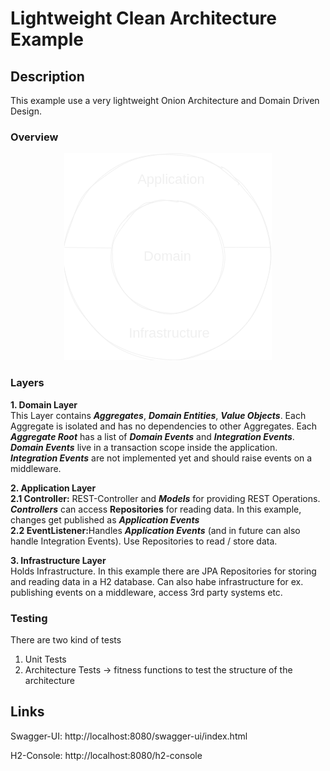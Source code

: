 # Lightweight Clean Architecture  Example
## Description
This example use a very lightweight Onion Architecture and Domain Driven Design.
### Overview

<div align="center">
  <img src="onion-picture.png" alt="Onion Architecure Graphics">
</div>

### Layers
<b>1. Domain Layer</b><br>
This Layer contains <b><i>Aggregates</i></b>, <b><i>Domain Entities</i></b>, <b><i>Value Objects</i></b>. Each Aggregate is isolated and has no dependencies to other Aggregates.
Each <b><i>Aggregate Root</i></b> has a list of <b><i>Domain Events</i></b> and <b><i>Integration Events</i></b>.
<b><i>Domain Events</i></b> live in a transaction scope inside the application. <b><i>Integration Events</i></b> are not implemented yet and should raise events on a middleware.

<b>2. Application Layer</b><br>
<b>2.1 Controller:</b> REST-Controller and <b><i>Models</i></b> for providing REST Operations. <b><i>Controllers</i></b> can access <b>Repositories</b> for reading data. In this example, changes get published as <b><i>Application Events</i></b><br>
<b>2.2 EventListener:</b>Handles <b><i>Application Events</i></b> (and in future can also handle Integration Events). Use Repositories to read / store data.

<b>3. Infrastructure Layer</b><br>
Holds Infrastructure. In this example there are JPA Repositories for storing and reading data in a H2 database. Can also habe infrastructure for ex. publishing events on a middleware, access 3rd party systems etc.

### Testing
There are two kind of tests
  1. Unit Tests
  2. Architecture Tests -> fitness functions to test the structure of the architecture


## Links

Swagger-UI: http://localhost:8080/swagger-ui/index.html

H2-Console: http://localhost:8080/h2-console
